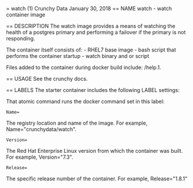 = watch (1)
Crunchy Data
January 30, 2018
== NAME
watch - watch container image

== DESCRIPTION
The watch image provides a means of watching the health of a postgres
primary and performing a failover if the primary is not responding.

The container itself consists of:
    - RHEL7 base image
    - bash script that performs the container startup
    - watch binary  and or script

Files added to the container during docker build include: /help.1.

== USAGE
See the crunchy docs.


== LABELS
The starter container includes the following LABEL settings:

That atomic command runs the docker command set in this label:

`Name=`

The registry location and name of the image. For example, Name="crunchydata/watch".

`Version=`

The Red Hat Enterprise Linux version from which the container was built. For example, Version="7.3".

`Release=`

The specific release number of the container. For example, Release="1.8.1"
